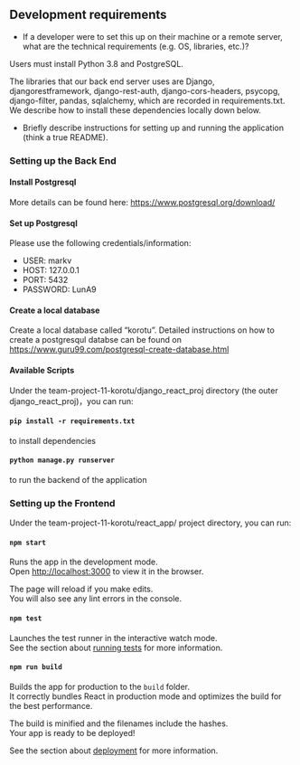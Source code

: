  ## Development requirements

 * If a developer were to set this up on their machine or a remote server, what are the technical requirements (e.g. OS, libraries, etc.)?

Users must install Python 3.8 and PostgreSQL.

The libraries that our back end server uses are Django, djangorestframework, django-rest-auth, django-cors-headers, psycopg, django-filter, pandas, sqlalchemy, which are recorded in requirements.txt. We describe how to install these dependencies locally down below.

 * Briefly describe instructions for setting up and running the application (think a true README).
### Setting up the Back End

#### Install Postgresql
More details can be found here: https://www.postgresql.org/download/

#### Set up Postgresql
Please use the following credentials/information:

* USER: markv
* HOST: 127.0.0.1
* PORT: 5432 
* PASSWORD: LunA9

#### Create a local database
Create a local database called “korotu”. Detailed instructions on how to create a postgresqul databse can be found on https://www.guru99.com/postgresql-create-database.html

#### Available Scripts

Under the team-project-11-korotu/django_react_proj directory (the outer django_react_proj)，you can run:

#### `pip install -r requirements.txt`

to install dependencies

#### `python manage.py runserver`

to run the backend of the application

### Setting up the Frontend 

Under the team-project-11-korotu/react_app/ project directory, you can run:

#### `npm start`

Runs the app in the development mode.\
Open [http://localhost:3000](http://localhost:3000) to view it in the browser.

The page will reload if you make edits.\
You will also see any lint errors in the console.

#### `npm test`

Launches the test runner in the interactive watch mode.\
See the section about [running tests](https://facebook.github.io/create-react-app/docs/running-tests) for more information.

#### `npm run build`

Builds the app for production to the `build` folder.\
It correctly bundles React in production mode and optimizes the build for the best performance.

The build is minified and the filenames include the hashes.\
Your app is ready to be deployed!

See the section about [deployment](https://facebook.github.io/create-react-app/docs/deployment) for more information.


